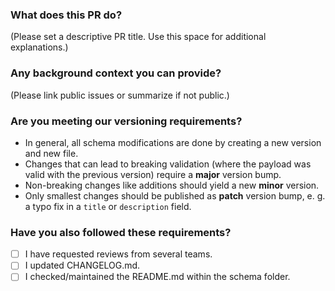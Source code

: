 ### What does this PR do?

(Please set a descriptive PR title. Use this space for additional explanations.)

### Any background context you can provide?

(Please link public issues or summarize if not public.)

### Are you meeting our versioning requirements?

- In general, all schema modifications are done by creating a new version and new file.
- Changes that can lead to breaking validation (where the payload was valid with the previous version) require a **major** version bump.
- Non-breaking changes like additions should yield a new **minor** version.
- Only smallest changes should be published as **patch** version bump, e. g. a typo fix in a `title` or `description` field.

### Have you also followed these requirements?

- [ ] I have requested reviews from several teams.
- [ ] I updated CHANGELOG.md.
- [ ] I checked/maintained the README.md within the schema folder.
